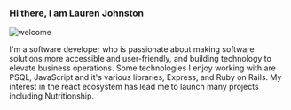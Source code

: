 ### Hi there, I am Lauren Johnston
![welcome](https://media3.giphy.com/media/aUovxH8Vf9qDu/giphy.gif)

<!--
**HiloSolutions/HiloSolutions** is a ✨ _special_ ✨ repository because its `README.md` (this file) appears on your GitHub profile.

Here are some ideas to get you started:

- 🔭 I’m currently working on ...
- 🌱 I’m currently learning ...
- 👯 I’m looking to collaborate on ...
- 🤔 I’m looking for help with ...
- 💬 Ask me about ...
- 📫 How to reach me: ...
- 😄 Pronouns: ...
- ⚡ Fun fact: ...
-->

I'm a software developer who is passionate about making software solutions more accessible and user-friendly, and building technology to elevate business operations. Some technologies I enjoy working with are PSQL, JavaScript and it's various libraries, Express, and Ruby on Rails. My interest in the react ecosystem has lead me to launch many projects including Nutritionship.
